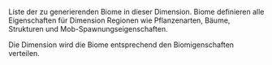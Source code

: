 Liste der zu generierenden Biome in dieser Dimension. Biome definieren alle Eigenschaften für Dimension Regionen wie Pflanzenarten, Bäume, Strukturen und Mob-Spawnungseigenschaften.

Die Dimension wird die Biome entsprechend den Biomigenschaften verteilen.